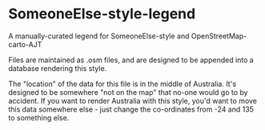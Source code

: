 # SomeoneElse-style-legend
A manually-curated legend for SomeoneElse-style and OpenStreetMap-carto-AJT

Files are maintained as .osm files, and are designed to be appended into
a database rendering this style.

The "location" of the data for this file is in the middle of Australia.
It's designed to be somewhere "not on the map" that no-one would go to by
accident.  If you want to render Australia with this style, you'd want to
move this data somewhere else - just change the co-ordinates from -24 and 135
to something else.

